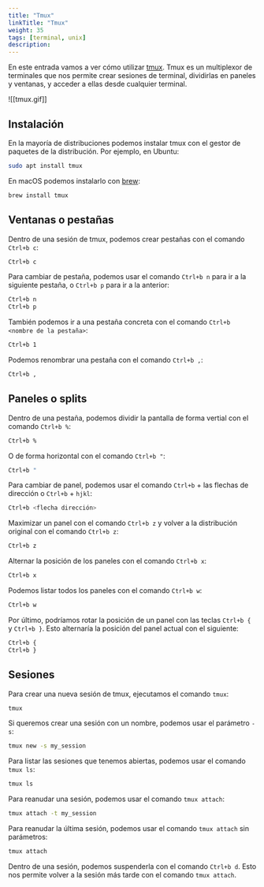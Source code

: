 ```yaml
---
title: "Tmux"
linkTitle: "Tmux"
weight: 35 
tags: [terminal, unix]
description:  
---
```


En este entrada vamos a ver cómo utilizar [tmux](https://github.com/tmux/tmux/wiki). Tmux es un multiplexor de terminales que nos permite crear sesiones de terminal, dividirlas en paneles y ventanas, y acceder a ellas desde cualquier terminal.

![[tmux.gif]]

## Instalación
En la mayoría de distribuciones podemos instalar tmux con el gestor de paquetes de la distribución. Por ejemplo, en Ubuntu:
```bash
sudo apt install tmux
```

En macOS podemos instalarlo con [brew](https://brew.sh/):
```bash
brew install tmux
```

## Ventanas o pestañas
Dentro de una sesión de tmux, podemos crear pestañas con el comando `Ctrl+b c`:
```bash
Ctrl+b c
```

Para cambiar de pestaña, podemos usar el comando `Ctrl+b n` para ir a la siguiente pestaña, o `Ctrl+b p` para ir a la anterior:
```bash
Ctrl+b n
Ctrl+b p
```

También podemos ir a una pestaña concreta con el comando `Ctrl+b <nombre de la pestaña>`:
```bash
Ctrl+b 1
```

Podemos renombrar una pestaña con el comando `Ctrl+b ,`:
```bash
Ctrl+b ,
```


## Paneles o splits
Dentro de una pestaña, podemos dividir la pantalla de forma vertial con el comando `Ctrl+b %`:
```bash
Ctrl+b %
```

O de forma horizontal con el comando `Ctrl+b "`:
```bash
Ctrl+b "
```

Para cambiar de panel, podemos usar el comando `Ctrl+b` + las flechas de dirección o `Ctrl+b` + `hjkl`:
```bash
Ctrl+b <flecha dirección>
```

Maximizar un panel con el comando `Ctrl+b z` y volver a la distribución original con el comando `Ctrl+b z`:
```bash
Ctrl+b z
```

Alternar la posición de los paneles con el comando `Ctrl+b x`:
```bash
Ctrl+b x
```

Podemos listar todos los paneles con el comando `Ctrl+b w`:
```bash
Ctrl+b w
```

Por último, podríamos rotar la posición de un panel con las teclas `Ctrl+b {` y `Ctrl+b }`. Esto alternaría la posición del panel actual con el siguiente:
```bash
Ctrl+b {
Ctrl+b }
```



## Sesiones 
Para crear una nueva sesión de tmux, ejecutamos el comando `tmux`:
```bash
tmux
```

Si queremos crear una sesión con un nombre, podemos usar el parámetro `-s`:
```bash
tmux new -s my_session
```

Para listar las sesiones que tenemos abiertas, podemos usar el comando `tmux ls`:
```bash
tmux ls
```

Para reanudar una sesión, podemos usar el comando `tmux attach`:
```bash
tmux attach -t my_session
```

Para reanudar la última sesión, podemos usar el comando `tmux attach` sin parámetros:
```bash
tmux attach
```

Dentro de una sesión, podemos suspenderla con el comando `Ctrl+b d`. Esto nos permite volver a la sesión más tarde con el comando `tmux attach`.






